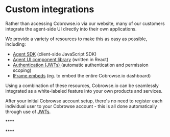 # Custom integrations

Rather than accessing Cobrowse.io via our website, many of our customers integrate the agent-side UI directly into their own applications. 

We provide a variety of resources to make this as easy as possible, including:

* [Agent SDK](agent-sdk.md) \(client-side JavaScript SDK\)
* [Agent UI component library](agent-sdk.md) \(written in React\)
* [Authentication \(JWTs\) ](json-web-tokens-jwts.md) \(automatic authentication and permission scoping\)
* [IFrame embeds](custom-iframe-embeds.md) \(eg. to embed the entire Cobrowse.io dashboard\)

Using a combination of these resources, Cobrowse.io can be seamlessly integrated as a white-labeled feature into your own products and services. 

After your initial Cobrowse account setup, there's no need to register each individual user to your Cobrowse account - this is all done automatically through use of [JWTs](json-web-tokens-jwts.md).

\*\*\*\*



\*\*\*\*



